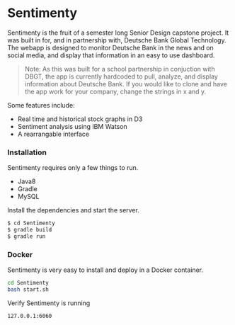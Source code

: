 # Sentimenty

Sentimenty is the fruit of a semester long Senior Design capstone project. It was built in for, and in partnership with, Deutsche Bank Global Technology. The webapp is designed to monitor Deutsche Bank in the news and on social media, and display that information in an easy to use dashboard.
>Note: As this was built for a school partnership in conjuction with DBGT, the app is currently hardcoded to pull, analyze, and display information about Deutsche Bank. If you would like to clone and have the app work for your company, change the strings in x and y.

Some features include:
  - Real time and historical stock graphs in D3
  - Sentiment analysis using IBM Watson
  - A rearrangable interface



### Installation

Sentimenty requires only a few things to run.
  -  Java8
  -  Gradle
  -  MySQL


Install the dependencies and start the server.

```sh
$ cd Sentimenty
$ gradle build
$ gradle run
```


### Docker
Sentimenty is very easy to install and deploy in a Docker container.

```sh
cd Sentimenty
bash start.sh
```
Verify Sentimenty is running

```sh
127.0.0.1:6060
```
